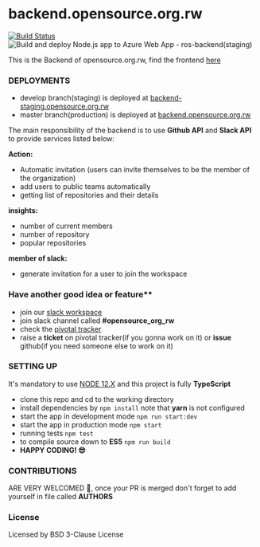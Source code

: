 # backend.opensource.org.rw
[![Build Status](https://dev.azure.com/urbainishimwe/opensource.org.rw/_apis/build/status/rwandaopensource.backend.opensource.org.rw?branchName=develop)](https://dev.azure.com/urbainishimwe/opensource.org.rw/_build/latest?definitionId=4&branchName=develop)
![Build and deploy Node.js app to Azure Web App - ros-backend(staging)](https://github.com/rwandaopensource/backend.opensource.org.rw/workflows/Build%20and%20deploy%20Node.js%20app%20to%20Azure%20Web%20App%20-%20ros-backend(staging)/badge.svg?branch=develop)


This is the Backend of opensource.org.rw, find the frontend [here](https://github.com/rwandaopensource/opensource.org.rw)

### DEPLOYMENTS
- develop branch(staging) is deployed at [backend-staging.opensource.org.rw](https://backend-staging.opensource.org.rw)
- master branch(production) is deployed at [backend.opensource.org.rw](http://backend.opensource.org.rw)

The main responsibility of the backend is to use **Github API** and **Slack API** to provide services listed below:

**Action:**
- Automatic invitation (users can invite themselves to be the member of the organization)
- add users to public teams automatically
- getting list of repositories and their details

**insights:**
- number of current members
- number of repository
- popular repositories

**member of slack:**
- generate invitation for a user to join the workspace

### Have another good idea or feature**
- join our [slack workspace](http://bit.ly/2VmpgVp)
- join slack channel called **#opensource_org_rw**
- check the [pivotal tracker](https://www.pivotaltracker.com/n/projects/2437162)
- raise a **ticket** on pivotal tracker(if you gonna work on it) or **issue** github(if you need someone else to work on it)

### SETTING UP
It's mandatory to use [NODE 12.X](https://nodejs.org/en/download/current/) and this project is fully **TypeScript**

- clone this repo and cd to the working directory
- install dependencies by `npm install` note that **yarn** is not configured
- start the app in development mode `npm run start:dev`
- start the app in production mode `npm start`
- running tests `npm test`
- to compile source down to **ES5** `npm run build`
- **HAPPY CODING! 😎**

### CONTRIBUTIONS
ARE VERY WELCOMED 🙏, once your PR is merged don't forget to add yourself in file called **AUTHORS**

### License
Licensed by BSD 3-Clause License


